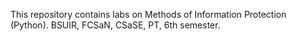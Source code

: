 This repository contains labs on Methods of Information Protection (Python). BSUIR, FCSaN, CSaSE, PT, 6th semester.
